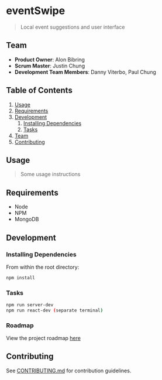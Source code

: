 # eventSwipe

> Local event suggestions and user interface 

## Team

  - __Product Owner__: Alon Bibring
  - __Scrum Master__: Justin Chung
  - __Development Team Members__: Danny Viterbo, Paul Chung

## Table of Contents

1. [Usage](#Usage)
1. [Requirements](#requirements)
1. [Development](#development)
    1. [Installing Dependencies](#installing-dependencies)
    1. [Tasks](#tasks)
1. [Team](#team)
1. [Contributing](#contributing)

## Usage

> Some usage instructions

## Requirements

- Node 
- NPM
- MongoDB

## Development

### Installing Dependencies

From within the root directory:

```sh
npm install
```

### Tasks

```sh
npm run server-dev
npm run react-dev (separate terminal)
```

### Roadmap

View the project roadmap [here](LINK_TO_PROJECT_ISSUES)


## Contributing

See [CONTRIBUTING.md](CONTRIBUTING.md) for contribution guidelines.